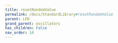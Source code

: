 ```yaml
---
title: resetRandomValue
permalink: /docs/StandardLibrary#resetRandomValue
parent: LFO
grand_parent: oscillators
has_children: False
nav_order: 14
---
```

